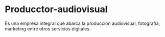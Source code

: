 # Producctor-audiovisual
Es una empresa integral que abarca la produccion audiovisual, fotografia, marketing entre otros servicios digitales.
